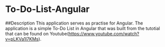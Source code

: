 # To-Do-List-Angular

##Description
This application serves as practise for Angular. The application is a simple To-Do List in Angular that was built from the tutotial that can be found on Youtube(https://www.youtube.com/watch?v=pLKVa1l7KMs).
